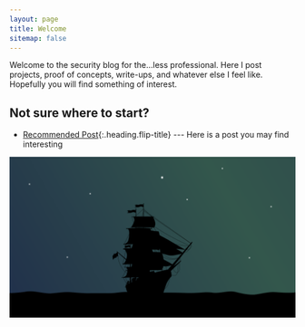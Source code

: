 ```yaml
---
layout: page
title: Welcome 
sitemap: false 
---
```


Welcome to the security blog for the...less professional. Here I post projects,
proof of concepts, write-ups, and whatever else I feel like. Hopefully you will
find something of interest.


## Not sure where to start? 

* [Recommended Post]{:.heading.flip-title} --- Here is a post you may find interesting

![homepage image](./assets/img/home.png)


[documentation]: docs/README.md
[install]: docs/install.md
[upgrade]: docs/upgrade.md
[config]: docs/config.md
[Recommended Post]: /blog

